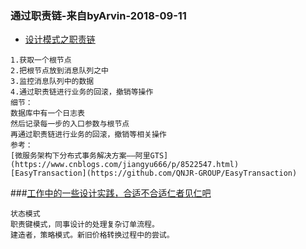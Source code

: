 ### 通过职责链-来自byArvin-2018-09-11
- [设计模式之职责链](http://blog.51cto.com/zero01/2065240)

```
1.获取一个根节点
2.把根节点放到消息队列之中
3.监控消息队列中的数据
4.通过职责链进行业务的回滚，撤销等操作
细节：
数据库中有一个日志表
然后记录每一步的入口参数与根节点
再通过职责链进行业务的回滚，撤销等相关操作
参考：
[微服务架构下分布式事务解决方案——阿里GTS](https://www.cnblogs.com/jiangyu666/p/8522547.html)
[EasyTransaction](https://github.com/QNJR-GROUP/EasyTransaction)
```
###[工作中的一些设计实践，合适不合适仁者见仁吧](https://github.com/jiangmin168168/jim-framework)
```
状态模式
职责键模式，同事设计的处理复杂订单流程。
建造者，策略模式。新旧价格转换过程中的尝试。
```
